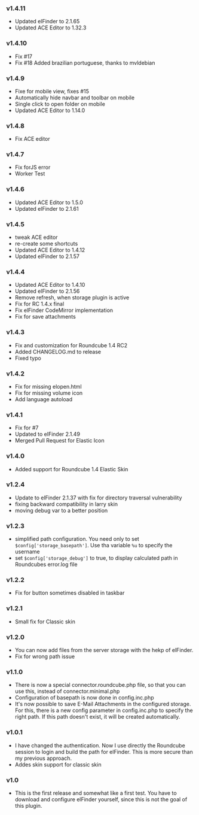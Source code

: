 ### v1.4.11
- Updated elFinder to 2.1.65
- Updated ACE Editor to 1.32.3

### v1.4.10
- Fix #17
- Fix #18 Added brazilian portuguese, thanks to mvldebian
  
### v1.4.9
- Fixe for mobile view, fixes #15
- Automatically hide navbar and toolbar on mobile
- Single click to open folder on mobile
- Updated ACE Editor to 1.14.0
  
### v1.4.8
- Fix ACE editor
  
### v1.4.7
- Fix forJS error
- Worker Test


### v1.4.6
- Updated ACE Editor to 1.5.0
- Updated elFinder to 2.1.61
  
### v1.4.5
- tweak ACE editor
- re-create some shortcuts
- Updated ACE Editor to 1.4.12
- Updated elFinder to 2.1.57

### v1.4.4
- Updated ACE Editor to 1.4.10
- Updated elFinder to 2.1.56
- Remove refresh, when storage plugin is active
- Fix for RC 1.4.x final
- Fix elFinder CodeMirror implementation
- Fix for save attachments

### v1.4.3
- Fix and customization for Roundcube 1.4 RC2
- Added CHANGELOG.md to release
- Fixed typo

### v1.4.2
- Fix for missing elopen.html
- Fix for missing volume icon
- Add language autoload

### v1.4.1
- Fix for #7
- Updated to elFinder 2.1.49
- Merged Pull Request for Elastic Icon

### v1.4.0
- Added support for Roundcube 1.4 Elastic Skin

### v1.2.4
- Update to elFinder 2.1.37 with fix for directory traversal vulnerability
- fixing backward compatibility in larry skin
- moving debug var to a better position

### v1.2.3
 - simplified path configuration. You need only to set `$config['storage_basepath']`. Use tha variable `%u` to specify the username
 - set `$config['storage_debug']` to true, to display calculated path in Roundcubes error.log file

### v1.2.2
 - Fix for button sometimes disabled in taskbar

### v1.2.1
 - Small fix for Classic skin
 
### v1.2.0
 - You can now add files from the server storage with the hekp of elFinder.
 - Fix for wrong path issue
 
### v1.1.0
 - There is now a special connector.roundcube.php file, so that you can use this, instead of connector.minimal.php
 - Configuration of basepath is now done in config.inc.php
 - It's now possible to save E-Mail Attachments in the configured storage. For this, there is a new config parameter in config.inc.php to specify the right path. If this path doesn't exist, it will be created automatically.

### v1.0.1
 - I have changed the authentication. Now I use directly the Roundcube session to login and build the path for elFinder. This is more secure than my previous approach.
 - Addes skin support for classic skin 

### v1.0
 - This is the first release and somewhat like a first test. You have to download and configure elFinder yourself, since this is not the goal of this plugin.